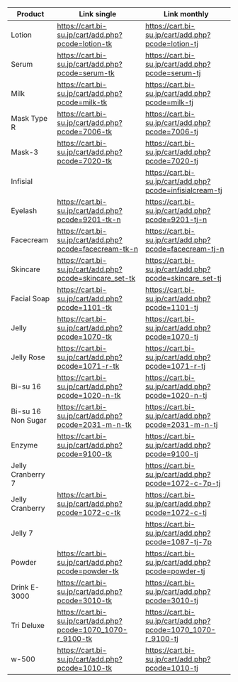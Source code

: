 | Product  | Link single | Link monthly |
| ------------- | ------------- | ------------- |
| Lotion  | https://cart.bi-su.jp/cart/add.php?pcode=lotion-tk  | https://cart.bi-su.jp/cart/add.php?pcode=lotion-tj |
| Serum  | https://cart.bi-su.jp/cart/add.php?pcode=serum-tk  | https://cart.bi-su.jp/cart/add.php?pcode=serum-tj |
| Milk  | https://cart.bi-su.jp/cart/add.php?pcode=milk-tk  | https://cart.bi-su.jp/cart/add.php?pcode=milk-tj |
| Mask Type R  | https://cart.bi-su.jp/cart/add.php?pcode=7006-tk | https://cart.bi-su.jp/cart/add.php?pcode=7006-tj |
| Mask-3  | https://cart.bi-su.jp/cart/add.php?pcode=7020-tk  | https://cart.bi-su.jp/cart/add.php?pcode=7020-tj |
| Infisial  |   | https://cart.bi-su.jp/cart/add.php?pcode=infisialcream-tj |
| Eyelash  | https://cart.bi-su.jp/cart/add.php?pcode=9201-tk-n | https://cart.bi-su.jp/cart/add.php?pcode=9201-tj-n |
| Facecream  | https://cart.bi-su.jp/cart/add.php?pcode=facecream-tk-n | https://cart.bi-su.jp/cart/add.php?pcode=facecream-tj-n |
| Skincare  | https://cart.bi-su.jp/cart/add.php?pcode=skincare_set-tk | https://cart.bi-su.jp/cart/add.php?pcode=skincare_set-tj |
| Facial Soap  | https://cart.bi-su.jp/cart/add.php?pcode=1101-tk | https://cart.bi-su.jp/cart/add.php?pcode=1101-tj |
| Jelly  | https://cart.bi-su.jp/cart/add.php?pcode=1070-tk | https://cart.bi-su.jp/cart/add.php?pcode=1070-tj |
| Jelly Rose  | https://cart.bi-su.jp/cart/add.php?pcode=1071-r-tk | https://cart.bi-su.jp/cart/add.php?pcode=1071-r-tj |
| Bi-su 16  | https://cart.bi-su.jp/cart/add.php?pcode=1020-n-tk | https://cart.bi-su.jp/cart/add.php?pcode=1020-n-tj |
| Bi-su 16 Non Sugar  | https://cart.bi-su.jp/cart/add.php?pcode=2031-m-n-tk | https://cart.bi-su.jp/cart/add.php?pcode=2031-m-n-tj |
| Enzyme  | https://cart.bi-su.jp/cart/add.php?pcode=9100-tk | https://cart.bi-su.jp/cart/add.php?pcode=9100-tj |
| Jelly Cranberry 7 | | https://cart.bi-su.jp/cart/add.php?pcode=1072-c-7p-tj |
| Jelly Cranberry  | https://cart.bi-su.jp/cart/add.php?pcode=1072-c-tk | https://cart.bi-su.jp/cart/add.php?pcode=1072-c-tj |
| Jelly 7  | | https://cart.bi-su.jp/cart/add.php?pcode=1087-tj-7p |
| Powder  | https://cart.bi-su.jp/cart/add.php?pcode=powder-tk | https://cart.bi-su.jp/cart/add.php?pcode=powder-tj |
| Drink E-3000  | https://cart.bi-su.jp/cart/add.php?pcode=3010-tk | https://cart.bi-su.jp/cart/add.php?pcode=3010-tj |
| Tri Deluxe  | https://cart.bi-su.jp/cart/add.php?pcode=1070_1070-r_9100-tk | https://cart.bi-su.jp/cart/add.php?pcode=1070_1070-r_9100-tj |
| w-500  | https://cart.bi-su.jp/cart/add.php?pcode=1010-tk | https://cart.bi-su.jp/cart/add.php?pcode=1010-tj |
